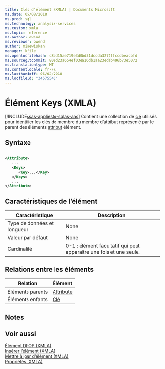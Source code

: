 ```yaml
---
title: Clés d’élément (XMLA) | Documents Microsoft
ms.date: 05/08/2018
ms.prod: sql
ms.technology: analysis-services
ms.custom: xmla
ms.topic: reference
ms.author: owend
ms.reviewer: owend
author: minewiskan
manager: kfile
ms.openlocfilehash: c8ad15ae719e3d0bd31dccda3271ffccdbeacbfd
ms.sourcegitcommit: 808d23a654ef03ea16db1aa23edab496b73e5072
ms.translationtype: MT
ms.contentlocale: fr-FR
ms.lasthandoff: 06/02/2018
ms.locfileid: "34575541"
---
```

# <a name="keys-element-xmla"></a>Élément Keys (XMLA)
[!INCLUDE[ssas-appliesto-sqlas-aas](../../../includes/ssas-appliesto-sqlas-aas.md)]
  Contient une collection de [clé](../../../analysis-services/xmla/xml-elements-properties/key-element-xmla.md) utilisés pour identifier les clés de membre du membre d’attribut représenté par le parent des éléments [attribut](../../../analysis-services/xmla/xml-elements-properties/attribute-element-xmla.md) élément.  
  
## <a name="syntax"></a>Syntaxe  
  
```xml  
  
<Attribute>  
   ...  
   <Keys>  
      <Key>...</Key>  
   </Keys>  
   ...  
</Attribute>  
```  
  
## <a name="element-characteristics"></a>Caractéristiques de l’élément  
  
|Caractéristique|Description|  
|--------------------|-----------------|  
|Type de données et longueur|None|  
|Valeur par défaut|None|  
|Cardinalité|0-1 : élément facultatif qui peut apparaître une fois et une seule.|  
  
## <a name="element-relationships"></a>Relations entre les éléments  
  
|Relation|Élément|  
|------------------|-------------|  
|Éléments parents|[Attribute](../../../analysis-services/xmla/xml-elements-properties/attribute-element-xmla.md)|  
|Éléments enfants|[Clé](../../../analysis-services/xmla/xml-elements-properties/key-element-xmla.md)|  
  
## <a name="remarks"></a>Notes  
  
## <a name="see-also"></a>Voir aussi
 [Élément DROP &#40;XMLA&#41;](../../../analysis-services/xmla/xml-elements-commands/drop-element-xmla.md)   
 [Insérer l’élément &#40;XMLA&#41;](../../../analysis-services/xmla/xml-elements-commands/insert-element-xmla.md)   
 [Mettre à jour d’élément &#40;XMLA&#41;](../../../analysis-services/xmla/xml-elements-commands/update-element-xmla.md)   
 [Propriétés &#40;XMLA&#41;](../../../analysis-services/xmla/xml-elements-properties/xml-elements-properties.md)  
  
  
